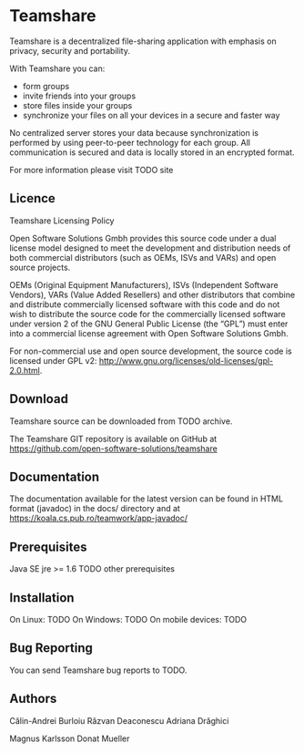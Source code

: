 Teamshare 
=========

Teamshare is a decentralized file-sharing application with emphasis on privacy,
security and portability.
 
With Teamshare you can:
* form groups
* invite friends into your groups
* store files inside your groups
* synchronize your files on all your devices in a secure and faster way

No centralized server stores your data because synchronization is performed by
using peer-to-peer technology for each group. All communication is secured and
data is locally stored in an encrypted format. 

For more information please visit TODO site

Licence
-------

Teamshare Licensing Policy

Open Software Solutions Gmbh provides this source code under a dual
license model designed to meet the development and distribution needs of
both commercial distributors (such as OEMs, ISVs and VARs) and open
source projects.

OEMs (Original Equipment Manufacturers), ISVs (Independent Software
Vendors), VARs (Value Added Resellers) and other distributors that
combine and distribute commercially licensed software with this code and
do not wish to distribute the source code for the commercially licensed
software under version 2 of the GNU General Public License (the “GPL”)
must enter into a commercial license agreement with Open Software
Solutions Gmbh.

For non-commercial use and open source development, the source code is
licensed under GPL v2:
http://www.gnu.org/licenses/old-licenses/gpl-2.0.html.

Download
--------

Teamshare source can be downloaded from TODO archive.

The Teamshare GIT repository is available on GitHub at
https://github.com/open-software-solutions/teamshare

Documentation
-------------

The documentation available for the latest version can be found in HTML format
(javadoc) in the docs/ directory and at 
https://koala.cs.pub.ro/teamwork/app-javadoc/

Prerequisites
-------------

Java SE jre >= 1.6
TODO other prerequisites

Installation
------------

On Linux: 
TODO
On Windows:
TODO
On mobile devices:
TODO

Bug Reporting
-------------
You can send Teamshare bug reports to TODO. 


Authors
-------

Călin-Andrei Burloiu
Răzvan Deaconescu
Adriana Drăghici

Magnus Karlsson
Donat Mueller

